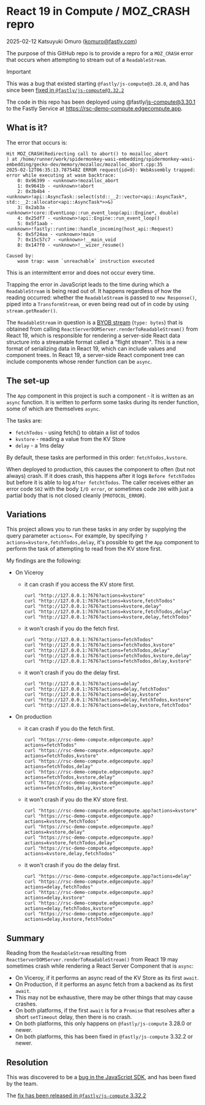 # React 19 in Compute / MOZ_CRASH repro

2025-02-12 Katsuyuki Omuro (komuro@fastly.com)

The purpose of this GitHub repo is to provide a repro for a `MOZ_CRASH` error that occurs when attempting to stream out
of a `ReadableStream`.

> [!IMPORTANT]
> This was a bug that existed starting `@fastly/js-compute@3.28.0`, and has since been [fixed in `@fastly/js-compute@3.32.2`](https://github.com/fastly/js-compute-runtime/releases/tag/v3.32.2)

The code in this repo has been deployed using @fastly/js-compute@3.30.1 to the Fastly Service
at https://rsc-demo-compute.edgecompute.app.

## What is it?

The error that occurs is:
```
Hit MOZ_CRASH(Redirecting call to abort() to mozalloc_abort
) at /home/runner/work/spidermonkey-wasi-embedding/spidermonkey-wasi-embedding/gecko-dev/memory/mozalloc/mozalloc_abort.cpp:35
2025-02-12T06:35:13.787548Z ERROR request{id=9}: WebAssembly trapped: error while executing at wasm backtrace:
    0: 0x96399 - <unknown>!mozalloc_abort
    1: 0x9641b - <unknown>!abort
    2: 0x3b4b4 - <unknown>!api::AsyncTask::select(std::__2::vector<api::AsyncTask*, std::__2::allocator<api::AsyncTask*>>&)
    3: 0x2ab3a - <unknown>!core::EventLoop::run_event_loop(api::Engine*, double)
    4: 0x25df7 - <unknown>!api::Engine::run_event_loop()
    5: 0x5f1aab - <unknown>!fastly::runtime::handle_incoming(host_api::Request)
    6: 0x5f24aa - <unknown>!main
    7: 0x15c57c7 - <unknown>!__main_void
    8: 0x147f0 - <unknown>!__wizer_resume()

Caused by:
    wasm trap: wasm `unreachable` instruction executed
```
This is an intermittent error and does not occur every time.

Trapping the error in JavaScript leads to the time during which a `ReadableStream` is being read out of. It happens
regardless of how the reading occurred: whether the `ReadableStream` is passed to `new Response()`, piped into a
`TransformStream`, or even being read out of in code by using `stream.getReader()`.

The `ReadableStream` in question is a [BYOB stream](https://developer.mozilla.org/en-US/docs/Web/API/Streams_API/Using_readable_byte_streams)
(`type: bytes`) that is obtained from calling `ReactServerDOMServer.renderToReadableStream()` from React 19, which
is responsible for rendering a server-side React data structure into a streamable format called a "flight stream".
This is a new format of serializing data in React 19, which can include values and component trees. In React 19, a
server-side React component tree can include components whose render function can be `async`.

## The set-up

The `App` component in this project is such a component - it is written as an `async` function. It is written to
perform some tasks during its render function, some of which are themselves `async`.

The tasks are:
* `fetchTodos` - using fetch() to obtain a list of todos
* `kvstore` - reading a value from the KV Store
* `delay` - a 1ms delay

By default, these tasks are performed in this order: `fetchTodos,kvstore`.

When deployed to production, this causes the component to often (but not always) crash. If it does crash, this happens
after it logs `Before fetchTodos` but before it is able to log `After fetchtTodos`. The caller receives either an error
code `502` with the body `I/O error`, or sometimes code `200` with just a partial body that is not closed cleanly
(`PROTOCOL_ERROR`).

## Variations

This project allows you to run these tasks in any order by supplying the query parameter `actions=`. For example, by
specifying `?actions=kvstore,fetchTodos,delay`, it's possible to get the `App` component to perform the task of
attempting to read from the KV store first.

My findings are the following:

* On Viceroy
   - it can crash if you access the KV store first.
      ```
      curl "http://127.0.0.1:7676?actions=kvstore"
      curl "http://127.0.0.1:7676?actions=kvstore,fetchTodos"
      curl "http://127.0.0.1:7676?actions=kvstore,delay"
      curl "http://127.0.0.1:7676?actions=kvstore,fetchTodos,delay"
      curl "http://127.0.0.1:7676?actions=kvstore,delay,fetchTodos"
      ```
   - it won't crash if you do the fetch first.
      ```
      curl "http://127.0.0.1:7676?actions=fetchTodos"
      curl "http://127.0.0.1:7676?actions=fetchTodos,kvstore"
      curl "http://127.0.0.1:7676?actions=fetchTodos,delay"
      curl "http://127.0.0.1:7676?actions=fetchTodos,kvstore,delay"
      curl "http://127.0.0.1:7676?actions=fetchTodos,delay,kvstore"
      ```
   - it won't crash if you do the delay first.
      ```
      curl "http://127.0.0.1:7676?actions=delay"
      curl "http://127.0.0.1:7676?actions=delay,fetchTodos"
      curl "http://127.0.0.1:7676?actions=delay,kvstore"
      curl "http://127.0.0.1:7676?actions=delay,fetchTodos,kvstore"
      curl "http://127.0.0.1:7676?actions=delay,kvstore,fetchTodos"
      ```

* On production
   - it can crash if you do the fetch first.
      ```
      curl "https://rsc-demo-compute.edgecompute.app?actions=fetchTodos"
      curl "https://rsc-demo-compute.edgecompute.app?actions=fetchTodos,kvstore"
      curl "https://rsc-demo-compute.edgecompute.app?actions=fetchTodos,delay"
      curl "https://rsc-demo-compute.edgecompute.app?actions=fetchTodos,kvstore,delay"
      curl "https://rsc-demo-compute.edgecompute.app?actions=fetchTodos,delay,kvstore"
      ```
   - it won't crash if you do the KV store first.
      ```
      curl "https://rsc-demo-compute.edgecompute.app?actions=kvstore"
      curl "https://rsc-demo-compute.edgecompute.app?actions=kvstore,fetchTodos"
      curl "https://rsc-demo-compute.edgecompute.app?actions=kvstore,delay"
      curl "https://rsc-demo-compute.edgecompute.app?actions=kvstore,fetchTodos,delay"
      curl "https://rsc-demo-compute.edgecompute.app?actions=kvstore,delay,fetchTodos"
      ```
  - it won't crash if you do the delay first.
      ```
      curl "https://rsc-demo-compute.edgecompute.app?actions=delay"
      curl "https://rsc-demo-compute.edgecompute.app?actions=delay,fetchTodos"
      curl "https://rsc-demo-compute.edgecompute.app?actions=delay,kvstore"
      curl "https://rsc-demo-compute.edgecompute.app?actions=delay,fetchTodos,kvstore"
      curl "https://rsc-demo-compute.edgecompute.app?actions=delay,kvstore,fetchTodos"
      ```

## Summary

Reading from the `ReadableStream` resulting from `ReactServerDOMServer.renderToReadableStream()` from React 19
may sometimes crash while rendering a React Server Component that is `async`:

* On Viceroy, if it performs an async read of the KV Store as its first `await`.
* On Production, if it performs an async fetch from a backend as its first `await`.
* This may not be exhaustive, there may be other things that may cause crashes.
* On both platforms, if the first `await` is for a `Promise` that resolves after a short `setTimeout` delay, then
  there is no crash. 
* On both platforms, this only happens on `@fastly/js-compute` 3.28.0 or newer.
* On both platforms, this has been fixed in `@fastly/js-compute` 3.32.2 or newer.

## Resolution

This was discovered to be a [bug in the JavaScript SDK](https://github.com/fastly/js-compute-runtime/pull/1129), and
has been fixed by the team.

The [fix has been released in `@fastly/js-compute` 3.32.2](https://github.com/fastly/js-compute-runtime/releases/tag/v3.32.2)
